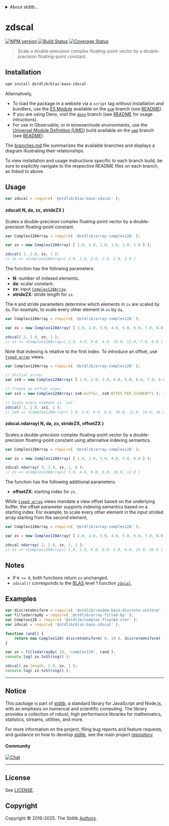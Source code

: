 <!--

@license Apache-2.0

Copyright (c) 2025 The Stdlib Authors.

Licensed under the Apache License, Version 2.0 (the "License");
you may not use this file except in compliance with the License.
You may obtain a copy of the License at

   http://www.apache.org/licenses/LICENSE-2.0

Unless required by applicable law or agreed to in writing, software
distributed under the License is distributed on an "AS IS" BASIS,
WITHOUT WARRANTIES OR CONDITIONS OF ANY KIND, either express or implied.
See the License for the specific language governing permissions and
limitations under the License.

-->


<details>
  <summary>
    About stdlib...
  </summary>
  <p>We believe in a future in which the web is a preferred environment for numerical computation. To help realize this future, we've built stdlib. stdlib is a standard library, with an emphasis on numerical and scientific computation, written in JavaScript (and C) for execution in browsers and in Node.js.</p>
  <p>The library is fully decomposable, being architected in such a way that you can swap out and mix and match APIs and functionality to cater to your exact preferences and use cases.</p>
  <p>When you use stdlib, you can be absolutely certain that you are using the most thorough, rigorous, well-written, studied, documented, tested, measured, and high-quality code out there.</p>
  <p>To join us in bringing numerical computing to the web, get started by checking us out on <a href="https://github.com/stdlib-js/stdlib">GitHub</a>, and please consider <a href="https://opencollective.com/stdlib">financially supporting stdlib</a>. We greatly appreciate your continued support!</p>
</details>

# zdscal

[![NPM version][npm-image]][npm-url] [![Build Status][test-image]][test-url] [![Coverage Status][coverage-image]][coverage-url] <!-- [![dependencies][dependencies-image]][dependencies-url] -->

> Scale a double-precision complex floating-point vector by a double-precision floating-point constant.

<section class="installation">

## Installation

```bash
npm install @stdlib/blas-base-zdscal
```

Alternatively,

-   To load the package in a website via a `script` tag without installation and bundlers, use the [ES Module][es-module] available on the [`esm`][esm-url] branch (see [README][esm-readme]).
-   If you are using Deno, visit the [`deno`][deno-url] branch (see [README][deno-readme] for usage intructions).
-   For use in Observable, or in browser/node environments, use the [Universal Module Definition (UMD)][umd] build available on the [`umd`][umd-url] branch (see [README][umd-readme]).

The [branches.md][branches-url] file summarizes the available branches and displays a diagram illustrating their relationships.

To view installation and usage instructions specific to each branch build, be sure to explicitly navigate to the respective README files on each branch, as linked to above.

</section>

<section class="usage">

## Usage

```javascript
var zdscal = require( '@stdlib/blas-base-zdscal' );
```

#### zdscal( N, da, zx, strideZX )

Scales a double-precision complex floating-point vector by a double-precision floating-point constant.

```javascript
var Complex128Array = require( '@stdlib/array-complex128' );

var zx = new Complex128Array( [ 1.0, 1.0, 1.0, 1.0, 1.0, 1.0 ] );

zdscal( 3, 2.0, zx, 1 );
// zx => <Complex128Array>[ 2.0, 2.0, 2.0, 2.0, 2.0, 2.0 ]
```

The function has the following parameters:

-   **N**: number of indexed elements.
-   **da**: scalar constant.
-   **zx**: input [`Complex128Array`][@stdlib/array/complex128].
-   **strideZX**: stride length for `zx`.

The `N` and stride parameters determine which elements in `zx` are scaled by `da`. For example, to scale every other element in `zx` by `da`,

```javascript
var Complex128Array = require( '@stdlib/array-complex128' );

var zx = new Complex128Array( [ 1.0, 2.0, 3.0, 4.0, 5.0, 6.0, 7.0, 8.0 ] );

zdscal( 2, 2.0, zx, 2 );
// zx => <Complex128Array>[ 2.0, 4.0, 3.0, 4.0, 10.0, 12.0, 7.0, 8.0 ]
```

Note that indexing is relative to the first index. To introduce an offset, use [`typed array`][mdn-typed-array] views.

<!-- eslint-disable stdlib/capitalized-comments -->

```javascript
var Complex128Array = require( '@stdlib/array-complex128' );

// Initial array:
var zx0 = new Complex128Array( [ 1.0, 2.0, 3.0, 4.0, 5.0, 6.0, 7.0, 8.0 ] );

// Create an offset view:
var zx1 = new Complex128Array( zx0.buffer, zx0.BYTES_PER_ELEMENT*1 ); // start at 2nd element

// Scale every element in `zx1`:
zdscal( 3, 2.0, zx1, 1 );
// zx0 => <Complex128Array>[ 1.0, 2.0, 6.0, 8.0, 10.0, 12.0, 14.0, 16.0 ]
```

#### zdscal.ndarray( N, da, zx, strideZX, offsetZX )

Scales a double-precision complex floating-point vector by a double-precision floating-point constant using alternative indexing semantics.

```javascript
var Complex128Array = require( '@stdlib/array-complex128' );

var zx = new Complex128Array( [ 1.0, 2.0, 3.0, 4.0, 5.0, 6.0 ] );

zdscal.ndarray( 3, 2.0, zx, 1, 0 );
// zx => <Complex128Array>[ 2.0, 4.0, 6.0, 8.0, 10.0, 12.0 ]
```

The function has the following additional parameters:

-   **offsetZX**: starting index for `zx`.

While [`typed array`][mdn-typed-array] views mandate a view offset based on the underlying buffer, the offset parameter supports indexing semantics based on a starting index. For example, to scale every other element in the input strided array starting from the second element,

```javascript
var Complex128Array = require( '@stdlib/array-complex128' );

var zx = new Complex128Array( [ 1.0, 2.0, 3.0, 4.0, 5.0, 6.0, 7.0, 8.0 ] );

zdscal.ndarray( 2, 2.0, zx, 2, 1 );
// zx => <Complex128Array>[ 1.0, 2.0, 6.0, 8.0, 5.0, 6.0, 14.0, 16.0 ]
```

</section>

<!-- /.usage -->

<section class="notes">

## Notes

-   If `N <= 0`, both functions return `zx` unchanged.
-   `zdscal()` corresponds to the [BLAS][blas] level 1 function [`zdscal`][zdscal].

</section>

<!-- /.notes -->

<section class="examples">

## Examples

<!-- eslint no-undef: "error" -->

```javascript
var discreteUniform = require( '@stdlib/random-base-discrete-uniform' );
var filledarrayBy = require( '@stdlib/array-filled-by' );
var Complex128 = require( '@stdlib/complex-float64-ctor' );
var zdscal = require( '@stdlib/blas-base-zdscal' );

function rand() {
    return new Complex128( discreteUniform( 0, 10 ), discreteUniform( -5, 5 ) );
}

var zx = filledarrayBy( 10, 'complex128', rand );
console.log( zx.toString() );

zdscal( zx.length, 2.0, zx, 1 );
console.log( zx.toString() );
```

</section>

<!-- /.examples -->

<!-- Section for related `stdlib` packages. Do not manually edit this section, as it is automatically populated. -->

<section class="related">

</section>

<!-- /.related -->

<!-- Section for all links. Make sure to keep an empty line after the `section` element and another before the `/section` close. -->


<section class="main-repo" >

* * *

## Notice

This package is part of [stdlib][stdlib], a standard library for JavaScript and Node.js, with an emphasis on numerical and scientific computing. The library provides a collection of robust, high performance libraries for mathematics, statistics, streams, utilities, and more.

For more information on the project, filing bug reports and feature requests, and guidance on how to develop [stdlib][stdlib], see the main project [repository][stdlib].

#### Community

[![Chat][chat-image]][chat-url]

---

## License

See [LICENSE][stdlib-license].


## Copyright

Copyright &copy; 2016-2025. The Stdlib [Authors][stdlib-authors].

</section>

<!-- /.stdlib -->

<!-- Section for all links. Make sure to keep an empty line after the `section` element and another before the `/section` close. -->

<section class="links">

[npm-image]: http://img.shields.io/npm/v/@stdlib/blas-base-zdscal.svg
[npm-url]: https://npmjs.org/package/@stdlib/blas-base-zdscal

[test-image]: https://github.com/stdlib-js/blas-base-zdscal/actions/workflows/test.yml/badge.svg?branch=main
[test-url]: https://github.com/stdlib-js/blas-base-zdscal/actions/workflows/test.yml?query=branch:main

[coverage-image]: https://img.shields.io/codecov/c/github/stdlib-js/blas-base-zdscal/main.svg
[coverage-url]: https://codecov.io/github/stdlib-js/blas-base-zdscal?branch=main

<!--

[dependencies-image]: https://img.shields.io/david/stdlib-js/blas-base-zdscal.svg
[dependencies-url]: https://david-dm.org/stdlib-js/blas-base-zdscal/main

-->

[chat-image]: https://img.shields.io/gitter/room/stdlib-js/stdlib.svg
[chat-url]: https://app.gitter.im/#/room/#stdlib-js_stdlib:gitter.im

[stdlib]: https://github.com/stdlib-js/stdlib

[stdlib-authors]: https://github.com/stdlib-js/stdlib/graphs/contributors

[umd]: https://github.com/umdjs/umd
[es-module]: https://developer.mozilla.org/en-US/docs/Web/JavaScript/Guide/Modules

[deno-url]: https://github.com/stdlib-js/blas-base-zdscal/tree/deno
[deno-readme]: https://github.com/stdlib-js/blas-base-zdscal/blob/deno/README.md
[umd-url]: https://github.com/stdlib-js/blas-base-zdscal/tree/umd
[umd-readme]: https://github.com/stdlib-js/blas-base-zdscal/blob/umd/README.md
[esm-url]: https://github.com/stdlib-js/blas-base-zdscal/tree/esm
[esm-readme]: https://github.com/stdlib-js/blas-base-zdscal/blob/esm/README.md
[branches-url]: https://github.com/stdlib-js/blas-base-zdscal/blob/main/branches.md

[stdlib-license]: https://raw.githubusercontent.com/stdlib-js/blas-base-zdscal/main/LICENSE

[blas]: http://www.netlib.org/blas

[zdscal]: https://www.netlib.org/lapack/explore-html/d2/de8/group__scal_ga40d50a435a5fcf16cf41fa80d746819f.html#ga40d50a435a5fcf16cf41fa80d746819f

[mdn-typed-array]: https://developer.mozilla.org/en-US/docs/Web/JavaScript/Reference/Global_Objects/TypedArray

[@stdlib/array/complex128]: https://github.com/stdlib-js/array-complex128

</section>

<!-- /.links -->
